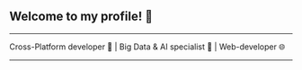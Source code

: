 ## Welcome to my profile! 👋
_________________________________

Cross-Platform developer 📱 | Big Data & AI specialist 🤖  | Web-developer 🌐 
_________________________________
